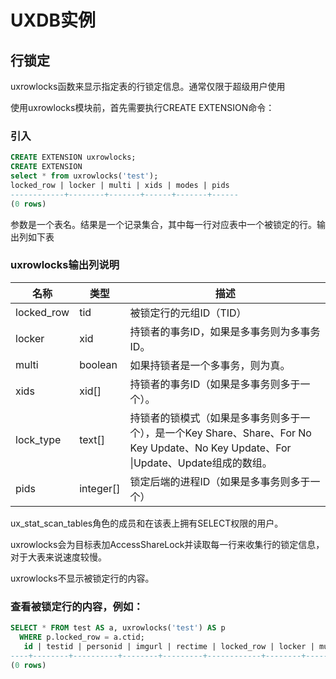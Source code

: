 # UXDB实例

## 行锁定

uxrowlocks函数来显示指定表的行锁定信息。通常仅限于超级用户使用

使用uxrowlocks模块前，首先需要执行CREATE EXTENSION命令：

### 引入

```sql
CREATE EXTENSION uxrowlocks;
CREATE EXTENSION
select * from uxrowlocks('test');
locked_row | locker | multi | xids | modes | pids 
------------+--------+-------+------+-------+------
(0 rows)
```

参数是一个表名。结果是一个记录集合，其中每一行对应表中一个被锁定的行。输出列如下表

### uxrowlocks输出列说明

| 名称       | 类型      | 描述                                                         |
| ---------- | --------- | ------------------------------------------------------------ |
| locked_row | tid       | 被锁定行的元组ID（TID）                                      |
| locker     | xid       | 持锁者的事务ID，如果是多事务则为多事务ID。                   |
| multi      | boolean   | 如果持锁者是一个多事务，则为真。                             |
| xids       | xid[]     | 持锁者的事务ID（如果是多事务则多于一个）。                   |
| lock_type  | text[]    | 持锁者的锁模式（如果是多事务则多于一个），是一个Key Share、Share、For No Key Update、No Key Update、For \|Update、Update组成的数组。 |
| pids       | integer[] | 锁定后端的进程ID（如果是多事务则多于一个）                   |

ux_stat_scan_tables角色的成员和在该表上拥有SELECT权限的用户。

uxrowlocks会为目标表加AccessShareLock并读取每一行来收集行的锁定信息，对于大表来说速度较慢。

uxrowlocks不显示被锁定行的内容。

### 查看被锁定行的内容，例如：

```sql
SELECT * FROM test AS a, uxrowlocks('test') AS p
  WHERE p.locked_row = a.ctid;
   id | testid | personid | imgurl | rectime | locked_row | locker | multi | xids | modes | pids 
----+--------+----------+--------+---------+------------+--------+-------+------+-------+------
(0 rows)
```

```sql

```

